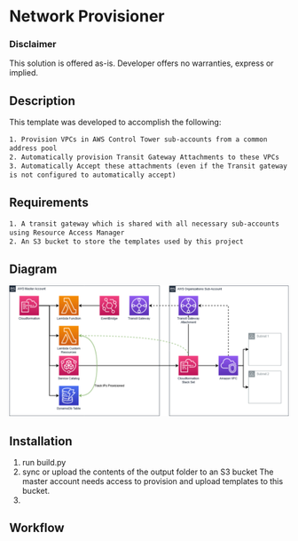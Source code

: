 # Network Provisioner

### Disclaimer

This solution is offered as-is. Developer offers no warranties, express or implied. 

## Description

This template was developed to accomplish the following:

    1. Provision VPCs in AWS Control Tower sub-accounts from a common address pool
    2. Automatically provision Transit Gateway Attachments to these VPCs
    3. Automatically Accept these attachments (even if the Transit gateway is not configured to automatically accept)

## Requirements

    1. A transit gateway which is shared with all necessary sub-accounts using Resource Access Manager
    2. An S3 bucket to store the templates used by this project

## Diagram

![alt text](./SolutionDiagram.png)

## Installation

1. run build.py
2. sync or upload the contents of the output folder to an S3 bucket
    The master account needs access to provision and upload templates to this bucket.
3. 

## Workflow